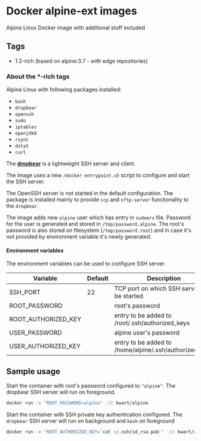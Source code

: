 # Docker alpine-ext images

Alpine Linux Docker image with additional stuff included

## Tags
* 1.2-rich (based on alpine:3.7 - with edge repositories)

### About the *-rich tags
Alpine Linux with following packages installed:
* `bash`
* `dropbear`
* `openssh`
* `sudo`
* `iptables`
* `openjdk8`
* `rsync`
* `dstat`
* `curl`

The **[dropbear](https://matt.ucc.asn.au/dropbear/dropbear.html)** is a lightweight SSH server and client.

The image uses a new `/docker-entrypoint.sh` script to configure and start the SSH server.

The OpenSSH server is not started in the default configuration. The package is installed mainly to provide `scp` and `sftp-server`
functionality to the `dropbear`.

The image adds new `alpine` user which has entry in `sudoers` file.
Password for the user  is generated and stored in `/tmp/password.alpine`. The root's password is also stored on filesystem (`/tmp/password.root`) and in case it's not provided by environment variable it's newly generated.

#### Environment variables
The environment variables can be used to configure SSH server

| Variable      | Default | Description |
| ------------- | ------- |---------|
| SSH_PORT      | 22      | TCP port on which SSH server will be started |
| ROOT_PASSWORD |         | root's password |
| ROOT_AUTHORIZED_KEY |   | entry to be added to /root/.ssh/authorized_keys |
| USER_PASSWORD |         | alpine user's password |
| USER_AUTHORIZED_KEY |   | entry to be added to /home/alpine/.ssh/authorized_keys |

## Sample usage

Start the container with root's password configured to `"alpine"`.
The dropbear SSH server will run on foreground.

```bash
docker run -e "ROOT_PASSWORD=alpine" -it kwart/alpine
```

Start the container with SSH private key authentication configured.
The `dropbear` SSH server will run on background and `bash` on foreground

```bash
docker run -e "ROOT_AUTHORIZED_KEY=`cat ~/.ssh/id_rsa.pub`" -it kwart/alpine /bin/bash
```
